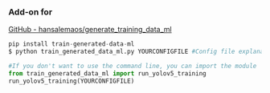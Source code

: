 ### Add-on for

[GitHub - hansalemaos/generate_training_data_ml](https://github.com/hansalemaos/generate_training_data_ml)

```python
pip install train-generated-data-ml
$ python train_generated_data_ml.py YOURCONFIGFILE #Config file explanation here: https://github.com/hansalemaos/generate_training_data_ml
```

```python
#If you don't want to use the command line, you can import the module
from train_generated_data_ml import run_yolov5_training
run_yolov5_training(YOURCONFIGFILE)
```
